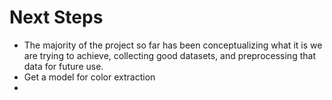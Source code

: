 # Next Steps

- The majority of the project so far has been conceptualizing what it is we are trying to achieve, collecting good datasets, and preprocessing that data for future use.
- Get a model for color extraction
- 
